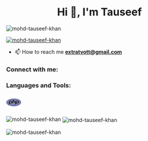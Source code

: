 <h1 align="center">Hi 👋, I'm Tauseef</h1>
<p align="left"> <img src="https://komarev.com/ghpvc/?username=mohd-tauseef-khan&label=Profile%20views&color=0e75b6&style=flat" alt="mohd-tauseef-khan" /> </p>

<p align="left"> <a href="https://github.com/ryo-ma/github-profile-trophy"><img src="https://github-profile-trophy.vercel.app/?username=mohd-tauseef-khan" alt="mohd-tauseef-khan" /></a> </p>

- 📫 How to reach me **extratvott@gmail.com**

<h3 align="left">Connect with me:</h3>
<p align="left">
</p>

<h3 align="left">Languages and Tools:</h3>
<p align="left"> <a href="https://www.php.net" target="_blank" rel="noreferrer"> <img src="https://raw.githubusercontent.com/devicons/devicon/master/icons/php/php-original.svg" alt="php" width="40" height="40"/> </a> </p>

<p><img align="left" src="https://github-readme-stats.vercel.app/api/top-langs?username=mohd-tauseef-khan&show_icons=true&locale=en&layout=compact" alt="mohd-tauseef-khan" /></p>

<p>&nbsp;<img align="center" src="https://github-readme-stats.vercel.app/api?username=mohd-tauseef-khan&show_icons=true&locale=en" alt="mohd-tauseef-khan" /></p>

<p><img align="center" src="https://github-readme-streak-stats.herokuapp.com/?user=mohd-tauseef-khan&" alt="mohd-tauseef-khan" /></p>
